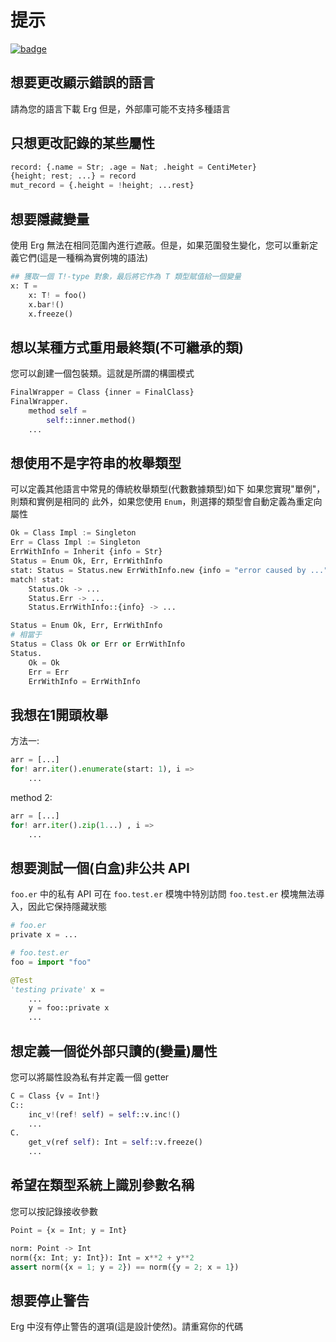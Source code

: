 # 提示

[![badge](https://img.shields.io/endpoint.svg?url=https%3A%2F%2Fgezf7g7pd5.execute-api.ap-northeast-1.amazonaws.com%2Fdefault%2Fsource_up_to_date%3Fowner%3Derg-lang%26repos%3Derg%26ref%3Dmain%26path%3Ddoc/EN/tips.md%26commit_hash%3D8badf02f399b279a012b54d056b443c6b104a6dd)](https://gezf7g7pd5.execute-api.ap-northeast-1.amazonaws.com/default/source_up_to_date?owner=erg-lang&repos=erg&ref=main&path=doc/EN/tips.md&commit_hash=8badf02f399b279a012b54d056b443c6b104a6dd)

## 想要更改顯示錯誤的語言

請為您的語言下載 Erg
但是，外部庫可能不支持多種語言

## 只想更改記錄的某些屬性

```python
record: {.name = Str; .age = Nat; .height = CentiMeter}
{height; rest; ...} = record
mut_record = {.height = !height; ...rest}
```

## 想要隱藏變量

使用 Erg 無法在相同范圍內進行遮蔽。但是，如果范圍發生變化，您可以重新定義它們(這是一種稱為實例塊的語法)

````python
## 獲取一個 T!-type 對象，最后將它作為 T 類型賦值給一個變量
x: T =
    x: T! = foo()
    x.bar!()
    x.freeze()
````

## 想以某種方式重用最終類(不可繼承的類)

您可以創建一個包裝類。這就是所謂的構圖模式

```python
FinalWrapper = Class {inner = FinalClass}
FinalWrapper.
    method self =
        self::inner.method()
    ...
```

## 想使用不是字符串的枚舉類型

可以定義其他語言中常見的傳統枚舉類型(代數數據類型)如下
如果您實現"單例"，則類和實例是相同的
此外，如果您使用 `Enum`，則選擇的類型會自動定義為重定向屬性

```python
Ok = Class Impl := Singleton
Err = Class Impl := Singleton
ErrWithInfo = Inherit {info = Str}
Status = Enum Ok, Err, ErrWithInfo
stat: Status = Status.new ErrWithInfo.new {info = "error caused by ..."}
match! stat:
    Status.Ok -> ...
    Status.Err -> ...
    Status.ErrWithInfo::{info} -> ...
```

```python
Status = Enum Ok, Err, ErrWithInfo
# 相當于
Status = Class Ok or Err or ErrWithInfo
Status.
    Ok = Ok
    Err = Err
    ErrWithInfo = ErrWithInfo
```

## 我想在1開頭枚舉

方法一: 

```python
arr = [...]
for! arr.iter().enumerate(start: 1), i =>
    ...
```

method 2:

```python
arr = [...]
for! arr.iter().zip(1...) , i =>
    ...
```

## 想要測試一個(白盒)非公共 API

`foo.er` 中的私有 API 可在 `foo.test.er` 模塊中特別訪問
`foo.test.er` 模塊無法導入，因此它保持隱藏狀態

```python
# foo.er
private x = ...
```

```python
# foo.test.er
foo = import "foo"

@Test
'testing private' x =
    ...
    y = foo::private x
    ...
```

## 想定義一個從外部只讀的(變量)屬性

您可以將屬性設為私有并定義一個 getter

```python
C = Class {v = Int!}
C::
    inc_v!(ref! self) = self::v.inc!()
    ...
C.
    get_v(ref self): Int = self::v.freeze()
    ...
```

## 希望在類型系統上識別參數名稱

您可以按記錄接收參數

```python
Point = {x = Int; y = Int}

norm: Point -> Int
norm({x: Int; y: Int}): Int = x**2 + y**2
assert norm({x = 1; y = 2}) == norm({y = 2; x = 1})
```

## 想要停止警告

Erg 中沒有停止警告的選項(這是設計使然)。請重寫你的代碼
